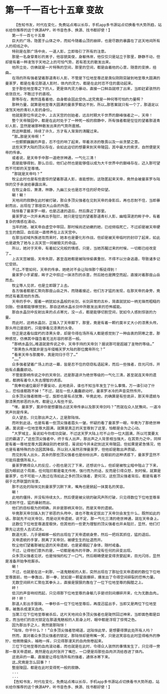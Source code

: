# 第一千一百七十五章 变故
        【告知书友，时代在变化，免费站点难以长存，手机app多书源站点切换看书大势所趋，站长给你推荐的这个换源APP，听书音色多、换源、找书都好使！】
       第一千一百七十五章
       巨大的广场，隐匿于山体之中，而如今随着山顶的崩碎，也是尽数的暴露在了这天地间所有人的视线之中。
       特别是在那广场中央，一道人影，立即吸引了所有的注意。
       那是一名身穿青衫的男子，他容貌英俊，身躯伟岸，他仅仅只是站立于那里，静静不动，但却是有着一种凌驾于天地之上的可怕气势，若有若无的散发出来。
       他所立处，仿佛就是一片特殊的空间，那里的空间，都是由着他的心意，随意的变换，扭曲…
       在场的所有强者望着那道青衫人影，不管是下位地至尊还是类似刚刚突破到地至尊大圆满的曼荼罗，都是在看见那道人影时，体内的灵力，都是在此时忍不住的震动起来。
       至于那些地至尊之下的人，更是体内灵力暴动，直接一口鲜血就喷了出来，当即赶紧骇然的收敛目光，不敢过于的直视。
       那等存在，竟然连看着他，自身都会因此受伤…这究竟是一种何等可怕的力量啊？
       那种力量，就算是地至尊大圆满的曼荼罗都达不到，所以…那答案就只有一个了，那道足以凌驾天地的青衫人影的身份…
       他就是那位传说之中，上古天宫的创始者，远古时期大千世界的巅峰强者之一，天帝！
       整个天帝陵园中，都是在此时处于了一种死一般的寂静中，所有强者都是怔怔的望着那道青衫人影，显然是被那种散发出来的气势所震撼。
       而这种震撼，持续了许久，方才有人渐渐的清醒过来。
       “那…那是天帝啊！”
       一些颤颤巍巍的声音，忍不住的响了起来，带着浓浓的敬畏以及一丝贪婪之意。
       这些天罗大陆的顶尖存在，会如此迫切的想要来到天帝陵园，其中最大的索求，自然便是天帝的传承。
       或者说，是天帝手中那一道绝世神通，一气化三清！
       若是能够得到，那么日后，他们必然也是能够借以成为大千世界中的巅峰存在，迈入那可望而不可即的天至尊境。
       “那就是天帝吗？”
       牧尘此时也是有些震惊的望着那道人影，谁能想到，这隐匿起来天帝，竟然会被曼荼罗与陆恒的交手余波给暴露出来。
       在牧尘身后，萧潇，林静，九幽三女也是忍不住的好奇仰望。
       唰！唰！
       天地间的寂静在此时被打破，那众多顶尖强者在见到天帝的身影后，再也忍耐不住，当即暴射而出，出现在了那座巨大山岳的外围。
       陆恒看了曼荼罗一眼，也是迅速的退后，然后靠近了那里。
       曼荼罗这一次并未再出手阻拦，她只是怔怔的望着那道青衫人影，幽暗深邃的眸子中，有着复杂的情感在涌动。
       当年的她，被天帝自虚空中带回，那时候尚还幼嫩的她，已经频临死亡，不过却是被天帝硬生生的救回，自后就一直修养在上古天宫中。
       在那当初域外族进攻而来时，她本也是要化形作战，但却是被天帝临时的封印了起来，如此也是避免了她与上古天宫一同被毁灭的命运。
       所以，她对于天帝，有着如父兄般的情感，只是，当她苏醒过来的时候，一切都已经改变了…
       上古天宫被毁，天帝失踪，甚至连她都是被陆恒偷袭重创，不得不以分身逃遁，导致诸多记忆受损。
       不过…不管如何，天帝的传承，她绝对不会让陆恒那个叛徒得到！
       曼荼罗小手紧握，眸子之中掠过一抹浓烈的杀意，然后她也是腾空而起，直接对着那座山岳而去。
       牧尘等人见状，也是立即跟了上去。
       各方强者都是汇聚向那座山岳之外，而随着接近，他们方才猛的发现，在那天帝的身旁，竟然还有着其他的东西。
       天帝的手中，握着一柄犹如水晶般的长剑，长剑异常的古朴，简直就犹如一柄无锋而粗糙的剑胎，但谁都能够察觉到，那自这柄水晶长剑中所散发出来的恐怖威能。
       那自水晶剑中反射出来的点点寒光，没一点，都是能够切割空间，犹如令人感到惊骇的力量。
       而此时，这柄水晶剑，正插入了天帝脚下，那里，竟是有着一颗约莫半丈大小的漆黑头颅，那头颅已是腐朽，只能够看见漆黑的头骨。
       但正是这看似腐朽的漆黑头骨，却是令得在场所有人都是感觉到了一种由衷的阴寒之意，那种感觉，仿佛其中蕴含着无法形容的邪恶一般。
       “那柄水晶剑…难道就是传说之中，天帝手持的天帝剑？据说那可是超越了圣物的等级…”
       “那黑色头颅莫非是当年侵略天罗大陆的那位魔帝所化？”
       “看来天帝与那魔帝，真是同归于尽了…”
       “……”
       众多强者望着广场上的这一幕，皆是忍不住的窃窃私语起来，而后一些强者，目光闪烁，开始有点蠢蠢欲动。
       不管是那柄传说之中的天帝剑，还是那道评为绝世等级的一气化三清，甚至就连天帝的遗蜕，都拥有着令人失去理智的诱惑。
       “我奉劝诸位最好不要妄动，此地诡异，谁也不知当年发生了什么事情，万一谁引动了什么，恐怕谁都跑不掉！”不过，就在一些人蠢蠢欲动时，曼荼罗冰冷的声音突然传开。
       众多顶尖强者微微一怔，旋即也是有点犹豫，毕竟此地，的确算是有些诡异，那天帝遗蜕与那漆黑而邪恶的头颅，都是让人有些不安。
       “嘿，曼荼罗，莫非你是想要独占这天帝传承以及那天帝剑吗？”而就在众人犹豫间，一道冷笑声则是传来。
       众人望去，只见那出声之人，正是那陆恒。
       而听到此话，也是有着一些顶尖强者眉头一皱，怀疑的看了曼荼罗一眼，毕竟为了那绝世神通，莫说是一位地至尊大圆满，就算是真正的天至尊到了这里，怕都是会为之心动。
       “大罗域主，虽说如今你成功突破，不过这天罗大陆上可不止你一位大圆满，所以可莫要太过的霸道了。”这些顶尖强者中，终于有人出声，那出声之人背景相当强大，在其势力之中，同样是有着一尊地至尊大圆满级别的老妖怪，虽说如今并未赶到这天帝陵园，但如果是紧急情况，他也是有着特殊的办法因其降临，所以别人虽然忌惮曼荼罗，但他却是敢出声质疑。
       而见到有人出头，其余的那些顶尖强者也是纷纷出声，在眼前的这种诱惑下，曼荼罗显然不可能将震慑所有人。
       曼荼罗瞧得众人的反应，小脸也是沉了下来，还想说什么，但却是被牧尘暗中阻止了下来，因为眼前这个局面，任何阻拦都是毫无作用，强行而为的话，反而是引得众怒，到时候，就算是曼荼罗，也不可能一人胜过在场如此之多的顶尖强者，更何况，这些顶尖强者背后，都是有着不弱于北界联盟的背景。
       那不远处的陆恒见到曼荼罗沉默下来，嘴角也是掀起一抹莫名的笑容。
       唰！
       此地的僵持，并没有持续太久，然后便是被尖锐的破风声所打破，只见得数位下位地至尊率先忍耐不住，猛的暴射而出。
       他们的目标极为的明确，并非是那柄天帝剑，而是天帝的遗蜕。
       毕竟那天帝剑插入到了邪恶的头颅中，谁也不敢肯定拔出了天帝剑会发生什么，既然如此的话，那就先不动天帝剑，而是动天帝遗蜕，说不定，那一气化三清的绝世神通，就在天帝身上。
       这数位下位地至尊速度极快，但其他的一些更为理智的顶尖强者也并未阻拦，显然，他们打算先让这些人去试试水。
       数道光影，几乎是瞬移一般的出现在了天帝遗蜕身旁，然后一把将其抓住，猛的退后。
       天帝遗蜕的手掌，脱离了天帝剑，被硬生生的扯退而开。
       牧尘他们望着那被扯退的天帝遗蜕，也是紧绷起了身体，随时戒备。
       不过，让得他们意外的是，一切都是格外的平静，并没有任何的异变出现。
       众多顶尖强者见状，也是悄悄的松了一口气，然后眼睛便是变得贪婪起来，目光闪烁，显然是准备开始争抢厮杀。
       唰！
       不过，也就是在这一刹那，一道鬼魅般的人影，突然出现在了那扯住天帝遗蜕的数位下位地至尊面前，他一拳轰出，那一拳，犹如是一颗星辰爆碎，爆发出了令得空间碎裂的恐怖力量。
       无数空间碎片汇聚在其拳头上，直接是狠狠的轰在了一位下位地至尊的胸膛之上。
       砰！
       低沉的声音响彻而起，只见得那下位地至尊的身躯几乎是顷刻间爆碎开来，化为无数血肉…
       砰！砰！
       那道人影出手狠辣，一拳秒杀一位下位地至尊后，再度迅猛出手，当即又是两位下位地至尊，被轰杀成漫天血肉。
       当第三位下位地至尊被杀后，这片天地间众多顶尖强者也是陡然回过神来，当即面色都是巨变，而当他们的目光锁定在那道鬼魅般的人影身上时，眼中都是浮现了惊愕之色。
       因为那出手之人，竟然是那陆恒！
       “陆恒，你干什么？！”众多顶尖强者怒喝道，这陆恒此举，是想要得罪此处所有人吗？
       然而，面对着众多顶尖强者的锁定，那陆恒却是咧嘴一笑，只是这笑容在此时显得格外的狰狞，他微微偏头，袖袍一挥，只见得那漫天的血肉倒卷起来。
       三位下位地至尊的血肉滚动着，而也就是在此时，令得众人骇然的事情发生了，只见得一旁那一尊天帝遗蜕，竟然是在此时张开了嘴巴，一口便是将那些血肉洪流给吞进了体内。
       这诡异的一幕，直接是让得在场所有的强者，通体冰寒下来。
       这…究竟是怎么回事？！
       整座陵园，都是在此时变得死一般的寂静。
       ...
       ...
       【告知书友，时代在变化，免费站点难以长存，手机app多书源站点切换看书大势所趋，站长给你推荐的这个换源APP，听书音色多、换源、找书都好使！】
